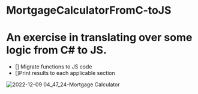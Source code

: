 # MortgageCalculatorFromC-toJS
# An exercise in translating over some logic from C# to JS. 

- [] Migrate functions to JS code
- []Print results to each applicable section

![2022-12-09 04_47_24-Mortgage Calculator](https://user-images.githubusercontent.com/97664519/206561875-f3e28b8b-eee9-4841-8b4b-a63b5510eda4.png)

